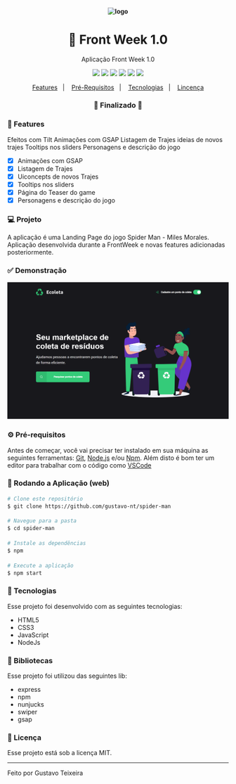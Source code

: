 <h4 align="center">
  <img src="https://github.com/gustavo-nt/ecoleta_2.0/blob/master/public/assets/img/logo.png" alt="logo" height="65"/>
</h4>

<h1 align="center">
    🚀 Front Week 1.0
</h1>

<p align="center">Aplicação Front Week 1.0</p>

<p align="center">
  <img src="https://img.shields.io/static/v1?label=node&message=12.13.1&color=339933&logo=node.js" />
  <img src="https://img.shields.io/static/v1?label=html&message=5.0&color=61DAFB&logo=html" />
  <img src="https://img.shields.io/static/v1?label=css&message=3.0&color=0088CC&logo=css" />
  <img src="https://img.shields.io/static/v1?label=js&message=ecma2018&color=yellow&logo=javascript" />
  <img src="https://img.shields.io/badge/last%21commit-february-important" />
  <img src="https://img.shields.io/badge/license-MIT-success"/>
</p>

<p align="center">
  <a href="#-features">Features</a>&nbsp;&nbsp;&nbsp;|&nbsp;&nbsp;&nbsp;
  <a href="#-pré-requisitos">Pré-Requisitos</a>&nbsp;&nbsp;&nbsp;|&nbsp;&nbsp;&nbsp;
  <a href="#-tecnologias">Tecnologias</a>&nbsp;&nbsp;&nbsp;|&nbsp;&nbsp;&nbsp;
  <a href="#-licença">Lincença</a>
</p>

<h3 align="center"> 
🚧  Finalizado  🚧
</h3>

### 📎 Features 

 Efeitos com Tilt
 Animações com GSAP
 Listagem de Trajes
 ideias de novos trajes
 Tooltips nos sliders
 Personagens e descrição do jogo

- [x] Animações com GSAP
- [x] Listagem de Trajes
- [x] Uiconcepts de novos Trajes
- [x] Tooltips nos sliders
- [x] Página do Teaser do game
- [x] Personagens e descrição do jogo

### 💻 Projeto

A aplicação é uma Landing Page do jogo Spider Man - Miles Morales. Aplicação desenvolvida durante a FrontWeek e novas features adicionadas posteriormente. 

### ✅ Demonstração
<img src="https://github.com/gustavo-nt/ecoleta_1.0/blob/main/public/assets/home_ecoleta.PNG" />

### ⚙ Pré-requisitos

Antes de começar, você vai precisar ter instalado em sua máquina as seguintes ferramentas:
[Git](https://git-scm.com), [Node.js](https://nodejs.org/en/) e/ou [Npm](https://www.npmjs.com/get-npm). 
Além disto é bom ter um editor para trabalhar com o código como [VSCode](https://code.visualstudio.com/)

### 📗 Rodando a Aplicação (web)

```bash
# Clone este repositório
$ git clone https://github.com/gustavo-nt/spider-man

# Navegue para a pasta
$ cd spider-man

# Instale as dependências
$ npm

# Execute a aplicação
$ npm start
```

### 🚀 Tecnologias

Esse projeto foi desenvolvido com as seguintes tecnologias:

- HTML5
- CSS3
- JavaScript
- NodeJs

### 📕 Bibliotecas

Esse projeto foi utilizou das seguintes lib:

- express
- npm
- nunjucks
- swiper
- gsap

### 📝 Licença

Esse projeto está sob a licença MIT.

<hr/>

Feito por Gustavo Teixeira
